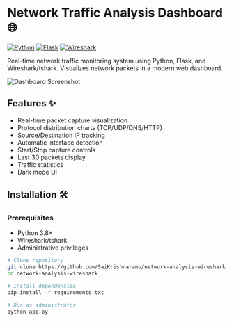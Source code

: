 # Network Traffic Analysis Dashboard 🌐

[![Python](https://img.shields.io/badge/Python-3.8%2B-blue)](https://www.python.org/)
[![Flask](https://img.shields.io/badge/Flask-2.0%2B-lightgrey)](https://flask.palletsprojects.com/)
[![Wireshark](https://img.shields.io/badge/Wireshark-3.6%2B-yellowgreen)](https://www.wireshark.org/)

Real-time network traffic monitoring system using Python, Flask, and Wireshark/tshark. Visualizes network packets in a modern web dashboard.

![Dashboard Screenshot](screenshot.png)

## Features ✨

- Real-time packet capture visualization
- Protocol distribution charts (TCP/UDP/DNS/HTTP)
- Source/Destination IP tracking
- Automatic interface detection
- Start/Stop capture controls
- Last 30 packets display
- Traffic statistics
- Dark mode UI

## Installation 🛠️

### Prerequisites
- Python 3.8+
- Wireshark/tshark
- Administrative privileges

```bash
# Clone repository
git clone https://github.com/SaiKrishnaramu/network-analysis-wireshark.git
cd network-analysis-wireshark

# Install dependencies
pip install -r requirements.txt

# Run as administrator
python app.py
